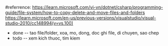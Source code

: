 #referrence: 
https://learn.microsoft.com/vi-vn/dotnet/csharp/programming-guide/file-system/how-to-copy-delete-and-move-files-and-folders
https://learn.microsoft.com/en-us/previous-versions/visualstudio/visual-studio-2010/cc148994(v=vs.100)

- done
-- tao file/folder, xoa, mo, dong, doc ghi file, di chuyen, sao chep
- todo
-- xem kich thuoc, tim kiem
